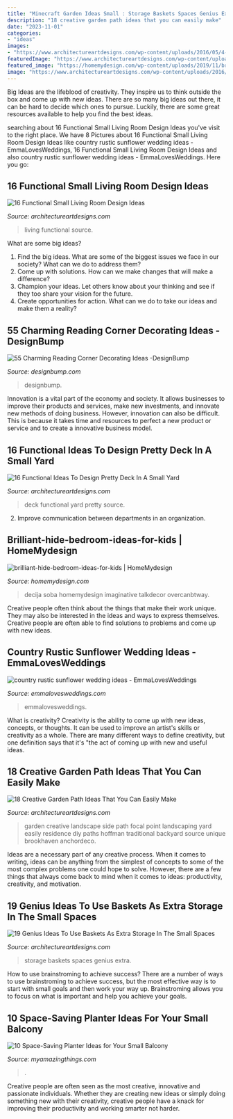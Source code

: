 ```yaml
---
title: "Minecraft Garden Ideas Small : Storage Baskets Spaces Genius Extra"
description: "18 creative garden path ideas that you can easily make"
date: "2023-11-01"
categories:
- "ideas"
images:
- "https://www.architectureartdesigns.com/wp-content/uploads/2016/05/4-26.jpg"
featuredImage: "https://www.architectureartdesigns.com/wp-content/uploads/2016/03/4-53.jpg"
featured_image: "https://homemydesign.com/wp-content/uploads/2019/11/brilliant-hide-bedroom-ideas-for-kids.jpg"
image: "https://www.architectureartdesigns.com/wp-content/uploads/2016/03/4-53.jpg"
---
```



Big Ideas are the lifeblood of creativity. They inspire us to think outside the box and come up with new ideas. There are so many big ideas out there, it can be hard to decide which ones to pursue. Luckily, there are some great resources available to help you find the best ideas.

	

		
searching about 16 Functional Small Living Room Design Ideas you've visit to the right place. We have 8 Pictures about 16 Functional Small Living Room Design Ideas like country rustic sunflower wedding ideas - EmmaLovesWeddings, 16 Functional Small Living Room Design Ideas and also country rustic sunflower wedding ideas - EmmaLovesWeddings. Here you go:
		
    
## 16 Functional Small Living Room Design Ideas

<img loading=lazy src="https://www.architectureartdesigns.com/wp-content/uploads/2015/06/740.jpg" onerror="this.onerror=null;this.src='https://tse3.mm.bing.net/th?id=OIP.3bAw5nrj6t3XFI8IK6GBcwHaE8&amp;pid=15.1';" alt="16 Functional Small Living Room Design Ideas">

_Source: architectureartdesigns.com_

>living functional source. 

	

What are some big ideas?
1. Find the big ideas. What are some of the biggest issues we face in our society? What can we do to address them?
2. Come up with solutions. How can we make changes that will make a difference?
3. Champion your ideas. Let others know about your thinking and see if they too share your vision for the future.
4. Create opportunities for action. What can we do to take our ideas and make them a reality?

    
## 55 Charming Reading Corner Decorating Ideas -DesignBump

<img loading=lazy src="http://cdn.designbump.com/wp-content/uploads/2015/11/reading-corner-nook16.jpg" onerror="this.onerror=null;this.src='https://tse1.mm.bing.net/th?id=OIP.YM4eHyaZisHada0sFwrXkgHaLG&amp;pid=15.1';" alt="55 Charming Reading Corner Decorating Ideas -DesignBump">

_Source: designbump.com_

>designbump. 

	

Innovation is a vital part of the economy and society. It allows businesses to improve their products and services, make new investments, and innovate new methods of doing business. However, innovation can also be difficult. This is because it takes time and resources to perfect a new product or service and to create a innovative business model.

    
## 16 Functional Ideas To Design Pretty Deck In A Small Yard

<img loading=lazy src="https://www.architectureartdesigns.com/wp-content/uploads/2016/03/4-53.jpg" onerror="this.onerror=null;this.src='https://tse3.mm.bing.net/th?id=OIP.QvcgdS1OcU7ORPTFuWE8hAAAAA&amp;pid=15.1';" alt="16 Functional Ideas To Design Pretty Deck In A Small Yard">

_Source: architectureartdesigns.com_

>deck functional yard pretty source. 

	

2. Improve communication between departments in an organization.

    
## Brilliant-hide-bedroom-ideas-for-kids | HomeMydesign

<img loading=lazy src="https://homemydesign.com/wp-content/uploads/2019/11/brilliant-hide-bedroom-ideas-for-kids.jpg" onerror="this.onerror=null;this.src='https://tse2.mm.bing.net/th?id=OIP.Vv9PMq5BZqJYJVWRG6pj6gHaLH&amp;pid=15.1';" alt="brilliant-hide-bedroom-ideas-for-kids | HomeMydesign">

_Source: homemydesign.com_

>decija soba homemydesign imaginative talkdecor overcanbtway. 

	

Creative people often think about the things that make their work unique. They may also be interested in the ideas and ways to express themselves. Creative people are often able to find solutions to problems and come up with new ideas.

    
## Country Rustic Sunflower Wedding Ideas - EmmaLovesWeddings

<img loading=lazy src="https://emmalovesweddings.com/wp-content/uploads/2019/08/country-rustic-sunflower-wedding-ideas-560x765.jpg" onerror="this.onerror=null;this.src='https://tse1.mm.bing.net/th?id=OIP.aBPYq8vEx90Gir-SbxqrKAHaKH&amp;pid=15.1';" alt="country rustic sunflower wedding ideas - EmmaLovesWeddings">

_Source: emmalovesweddings.com_

>emmalovesweddings. 

	

What is creativity?
Creativity is the ability to come up with new ideas, concepts, or thoughts. It can be used to improve an artist's skills or creativity as a whole. There are many different ways to define creativity, but one definition says that it's "the act of coming up with new and useful ideas.

    
## 18 Creative Garden Path Ideas That You Can Easily Make

<img loading=lazy src="https://www.architectureartdesigns.com/wp-content/uploads/2016/05/4-26.jpg" onerror="this.onerror=null;this.src='https://tse2.mm.bing.net/th?id=OIP.70jcyKyf4MNgBuGiyb4-mAHaJ4&amp;pid=15.1';" alt="18 Creative Garden Path Ideas That You Can Easily Make">

_Source: architectureartdesigns.com_

>garden creative landscape side path focal point landscaping yard easily residence diy paths hoffman traditional backyard source unique brookhaven anchordeco. 

	

Ideas are a necessary part of any creative process. When it comes to writing, ideas can be anything from the simplest of concepts to some of the most complex problems one could hope to solve. However, there are a few things that always come back to mind when it comes to ideas: productivity, creativity, and motivation.

    
## 19 Genius Ideas To Use Baskets As Extra Storage In The Small Spaces

<img loading=lazy src="https://www.architectureartdesigns.com/wp-content/uploads/2016/05/4-1.jpg" onerror="this.onerror=null;this.src='https://tse2.mm.bing.net/th?id=OIP.3XZFfS1UHQsZNbM7hcocpQHaLH&amp;pid=15.1';" alt="19 Genius Ideas To Use Baskets As Extra Storage In The Small Spaces">

_Source: architectureartdesigns.com_

>storage baskets spaces genius extra. 

	

How to use brainstroming to achieve success?
There are a number of ways to use brainstroming to achieve success, but the most effective way is to start with small goals and then work your way up. Brainstroming allows you to focus on what is important and help you achieve your goals.

    
## 10 Space-Saving Planter Ideas For Your Small Balcony

<img loading=lazy src="https://myamazingthings.com/wp-content/uploads/2017/01/idea3-1.jpg" onerror="this.onerror=null;this.src='https://tse2.mm.bing.net/th?id=OIP.V18mttBz5czfVT3KY_9nHQHaJ4&amp;pid=15.1';" alt="10 Space-Saving Planter Ideas for Your Small Balcony">

_Source: myamazingthings.com_

>. 

	

Creative people are often seen as the most creative, innovative and passionate individuals. Whether they are creating new ideas or simply doing something new with their creativity, creative people have a knack for improving their productivity and working smarter not harder.

